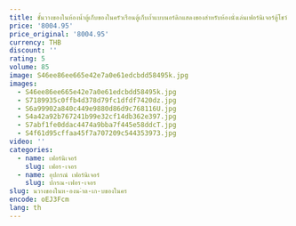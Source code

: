 ```yaml
---
title: ชั้นวางของในห้องน้ำตู้เก็บของในครัวเรือนตู้เก็บถ้ำแบบนอร์ดิกแสดงของสำหรับห้องนั่งเล่นเฟอร์นิเจอร์ตู้โชว์
price: '8004.95'
price_original: '8004.95'
currency: THB
discount: ''
rating: 5
volume: 85
image: S46ee86ee665e42e7a0e61edcbdd58495k.jpg
images:
  - S46ee86ee665e42e7a0e61edcbdd58495k.jpg
  - S7189935c0ffb4d378d79fc1dfdf7420dz.jpg
  - S6a99902a840c449e9880d86d9c768116U.jpg
  - S4a42a92b767241b99e32cf14db362e397.jpg
  - S7abf1fe0ddac4474a9bba7f445e58ddcT.jpg
  - S4f61d95cffaa45f7a707209c544353973.jpg
video: ''
categories:
  - name: เฟอร์นิเจอร์
    slug: เฟอร-เจอร
  - name: อุปกรณ์ เฟอร์นิเจอร์
    slug: ปกรณ-เฟอร-เจอร
slug: นวางของในห-องน-ำต-เก-บของในคร
encode: oEJ3Fcm
lang: th
---
```

  